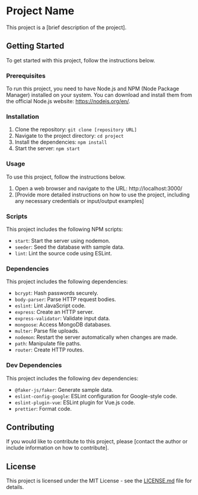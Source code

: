 # Project Name

This project is a [brief description of the project].

## Getting Started

To get started with this project, follow the instructions below.

### Prerequisites

To run this project, you need to have Node.js and NPM (Node Package Manager) installed on your system. You can download and install them from the official Node.js website: https://nodejs.org/en/.

### Installation

1. Clone the repository: `git clone [repository URL]`
2. Navigate to the project directory: `cd project`
3. Install the dependencies: `npm install`
4. Start the server: `npm start`

### Usage

To use this project, follow the instructions below.

1. Open a web browser and navigate to the URL: http://localhost:3000/
2. [Provide more detailed instructions on how to use the project, including any necessary credentials or input/output examples]

### Scripts

This project includes the following NPM scripts:

- `start`: Start the server using nodemon.
- `seeder`: Seed the database with sample data.
- `lint`: Lint the source code using ESLint.

### Dependencies

This project includes the following dependencies:

- `bcrypt`: Hash passwords securely.
- `body-parser`: Parse HTTP request bodies.
- `eslint`: Lint JavaScript code.
- `express`: Create an HTTP server.
- `express-validator`: Validate input data.
- `mongoose`: Access MongoDB databases.
- `multer`: Parse file uploads.
- `nodemon`: Restart the server automatically when changes are made.
- `path`: Manipulate file paths.
- `router`: Create HTTP routes.

### Dev Dependencies

This project includes the following dev dependencies:

- `@faker-js/faker`: Generate sample data.
- `eslint-config-google`: ESLint configuration for Google-style code.
- `eslint-plugin-vue`: ESLint plugin for Vue.js code.
- `prettier`: Format code.

## Contributing

If you would like to contribute to this project, please [contact the author or include information on how to contribute].

## License

This project is licensed under the MIT License - see the [LICENSE.md](LICENSE.md) file for details.
